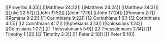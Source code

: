 [[Proverbs 8:35]]
[[Matthew 24:22]]
[[Matthew 24:24]]
[[Matthew 24:31]]
[[Luke 22:57]]
[[John 11:52]]
[[John 17:9]]
[[John 17:24]]
[[Romans 2:7]]
[[Romans 9:23]]
[[1 Corinthians 9:22]]
[[2 Corinthians 1:6]]
[[2 Corinthians 4:15]]
[[2 Corinthians 4:17]]
[[Ephesians 3:13]]
[[Colossians 1:24]]
[[Colossians 1:27]]
[[1 Thessalonians 5:9]]
[[2 Thessalonians 2:14]]
[[1 Timothy 1:13]]
[[2 Timothy 2:3]]
[[1 Peter 2:10]]
[[1 Peter 5:10]]
